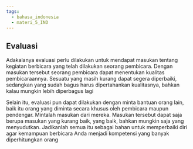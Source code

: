 ```yaml
---
tags:
  - bahasa_indonesia
  - materi_5_IND
---
```

## Evaluasi

Adakalanya evaluasi perlu dilakukan untuk mendapat masukan tentang kegiatan berbicara yang telah dilakukan seorang pembicara. Dengan masukan tersebut seorang pembicara dapat menentukan kualitas pembicaraannya. Sesuatu yang masih kurang dapat segera diperbaiki, sedangkan yang sudah bagus harus dipertahankan kualitasnya, bahkan kalau mungkin lebih diperbagus lagi

Selain itu, evaluasi pun dapat dilakukan dengan minta bantuan orang lain, baik itu orang yang diminta secara khusus oleh pembicara maupun pendengar. Mintalah masukan dari mereka. Masukan tersebut dapat saja berupa masukan yang kurang baik, yang baik, bahkan mungkin saja yang menyudutkan. Jadikanlah semua itu sebagai bahan untuk memperbaiki diri agar kemampuan berbicara Anda menjadi kompetensi yang banyak diperhitungkan orang